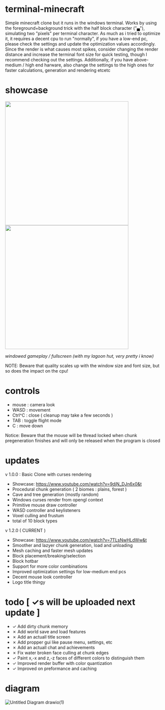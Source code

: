 # terminal-minecraft
Simple minecraft clone but it runs in the windows terminal.
Works by using the foreground+background trick with the half block character ("▄"), simulating two "pixels" per terminal character.
As much as i tried to optimize it, it requires a decent cpu to run "normally", if you have a low-end pc, please check the settings and update the optimization values accordingly.
Since the render is what causes most spikes, consider changing the render distance and increase the terminal font size for quick testing, though I recommend checking out the settings.
Additionally, if you have above-medium / high end harware, also change the settings to the high ones for faster calculations, generation and rendering etcetc

# showcase
<img src="https://github.com/user-attachments/assets/558d6d46-7782-481e-aef4-ea3971560e06" width="400">
<img src="https://github.com/user-attachments/assets/a728239c-0904-4313-9d9c-bc2aa7314bf1" width="400">

*windowed gameplay  /  fullscreen (with my lagoon hut, very pretty i know)*

NOTE: Beware that quality scales up with the window size and font size, but so does the impact on the cpu!


# controls
* mouse : camera look
* WASD : movement
* Ctrl^C : close  ( cleanup may take a few seconds )
* TAB : toggle flight mode
* C : move down

Notice: Beware that the mouse will be thread locked when chunk pregeneration finishes and will only be released when the program is closed


# updates
v 1.0.0 : Basic Clone with curses rendering
* Showcase: https://www.youtube.com/watch?v=9djN_DJn6x0&t
* Procedural chunk generation ( 2 biomes : plains, forest )
* Cave and tree generation (mostly random)
* Windows curses render from opengl context
* Primitive mouse draw controller
* WASD controller and keylisteners
* Voxel culling and frustum
* total of 10 block types

v 1.2.0  ( CURRENT )
* Showcase: https://www.youtube.com/watch?v=7TLsNwHLdWw&t
* Smoother and lazyer chunk generation, load and unloading
* Mesh caching and faster mesh updates
* Block placement/breaking/selection
* Block hotbar
* Support for more color combinations
* Improved optimization settings for low-medium end pcs
* Decent mouse look controller
* Logo title thingy

# todo [ ✓s will be uploaded next update ]
* ✓ Add dirty chunk memory 
* ✗ Add world save and load features
* ✗ Add an actuall title screen
* ✗ Add propper gui like pause menu, settings, etc
* ✗ Add an actuall chat and achievements
* ✗ Fix water broken face culling at chunk edges
* ✓ Paint x,-x and z,-z faces of different colors to distinguish them
* ✓ Improved render buffer with color quantization
* ✓ Improved on preformance and caching




# diagram
![Untitled Diagram drawio(1)](https://github.com/user-attachments/assets/6e2dacbf-65f1-4746-9931-352bf4dda993)
